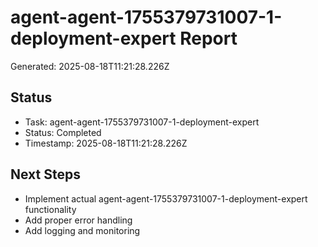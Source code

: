 # agent-agent-1755379731007-1-deployment-expert Report

Generated: 2025-08-18T11:21:28.226Z

## Status
- Task: agent-agent-1755379731007-1-deployment-expert
- Status: Completed
- Timestamp: 2025-08-18T11:21:28.226Z

## Next Steps
- Implement actual agent-agent-1755379731007-1-deployment-expert functionality
- Add proper error handling
- Add logging and monitoring
